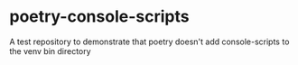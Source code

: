 # poetry-console-scripts
A test repository to demonstrate that poetry doesn't add console-scripts to the venv bin directory
